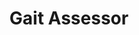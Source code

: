 ---
title: 'Gait Assessor'
type: 'academic project'
affiliation: 'McMaster University'
image:
    url:
    alt:
skills: ['C++', 'Arduino', 'MATLAB', 'Data Processing and Analysis', 'UI/UX', 'Signal Processing', 'Research']
videoLink:  ""
github: "https://github.com/Norange01/GaitAssessor"
links: []
linkTitles: []
linkTypes: []
description:
---